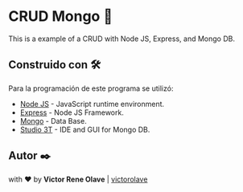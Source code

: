 # CRUD Mongo 🍃

This is a example of a CRUD with Node JS, Express, and Mongo DB.

## Construido con 🛠️

Para la programación de este programa se utilizó:
* [Node JS](https://nodejs.org/en/) - JavaScript runtime environment.
* [Express](https://expressjs.com/) - Node JS Framework.
* [Mongo](https://www.mongodb.com/) - Data Base.
* [Studio 3T](https://studio3t.com/) - IDE and GUI for Mongo DB.

## Autor ✒️

with ❤️ by   **Victor Rene Olave** | [victorolave](https://github.com/victorolave)
 
